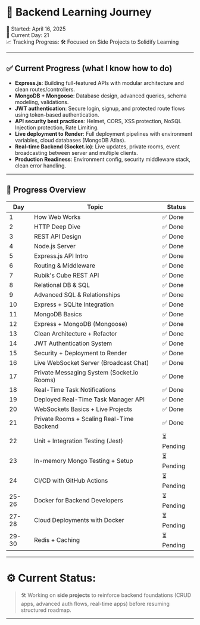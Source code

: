 # 🚀 Backend Learning Journey  
📅 Started: April 16, 2025  
🧠 Current Day: 21  
📈 Tracking Progress: 🛠️ Focused on Side Projects to Solidify Learning  

---

## ✅ Current Progress (what I know how to do)

* **Express.js**: Building full-featured APIs with modular architecture and clean routes/controllers.
* **MongoDB + Mongoose**: Database design, advanced queries, schema modeling, validations.
* **JWT authentication**: Secure login, signup, and protected route flows using token-based authentication.
* **API security best practices**: Helmet, CORS, XSS protection, NoSQL Injection protection, Rate Limiting.
* **Live deployment to Render**: Full deployment pipelines with environment variables, cloud databases (MongoDB Atlas).
* **Real-time Backend (Socket.io)**: Live updates, private rooms, event broadcasting between server and multiple clients.
* **Production Readiness**: Environment config, security middleware stack, clean error handling.

---

## 📆 Progress Overview

| Day  | Topic                                    | Status   |
|------|------------------------------------------|----------|
| 1    | How Web Works                            | ✅ Done  |
| 2    | HTTP Deep Dive                           | ✅ Done  |
| 3    | REST API Design                          | ✅ Done  |
| 4    | Node.js Server                           | ✅ Done  |
| 5    | Express.js API Intro                     | ✅ Done  |
| 6    | Routing & Middleware                     | ✅ Done  |
| 7    | Rubik's Cube REST API                    | ✅ Done  |
| 8    | Relational DB & SQL                      | ✅ Done  |
| 9    | Advanced SQL & Relationships             | ✅ Done  |
| 10   | Express + SQLite Integration             | ✅ Done  |
| 11   | MongoDB Basics                           | ✅ Done  |
| 12   | Express + MongoDB (Mongoose)              | ✅ Done  |
| 13   | Clean Architecture + Refactor            | ✅ Done  |
| 14   | JWT Authentication System                | ✅ Done  |
| 15   | Security + Deployment to Render          | ✅ Done  |
| 16   | Live WebSocket Server (Broadcast Chat)   | ✅ Done  |
| 17   | Private Messaging System (Socket.io Rooms) | ✅ Done  |
| 18   | Real-Time Task Notifications             | ✅ Done  |
| 19   | Deployed Real-Time Task Manager API      | ✅ Done  |
| 20   | WebSockets Basics + Live Projects        | ✅ Done  |
| 21   | Private Rooms + Scaling Real-Time Backend| ✅ Done  |
| 22   | Unit + Integration Testing (Jest)        | ⏳ Pending |
| 23   | In-memory Mongo Testing + Setup          | ⏳ Pending |
| 24   | CI/CD with GitHub Actions                | ⏳ Pending |
| 25-26 | Docker for Backend Developers           | ⏳ Pending |
| 27-28 | Cloud Deployments with Docker           | ⏳ Pending |
| 29-30 | Redis + Caching                         | ⏳ Pending |

---

# ⚙️ Current Status:  
> 🛠️ Working on **side projects** to reinforce backend foundations (CRUD apps, advanced auth flows, real-time apps) before resuming structured roadmap.

---
